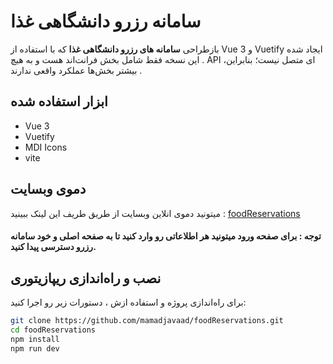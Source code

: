 # سامانه رزرو دانشگاهی غذا

بازطراحی **سامانه های رزرو دانشگاهی غذا** که با استفاده از Vue 3 و Vuetify ایجاد شده . این نسخه فقط شامل بخش فرانت‌اند هست و به هیچ API ای متصل نیست؛ بنابراین، بیشتر بخش‌ها عملکرد واقعی ندارند .


 
## ابزار استفاده شده
- Vue 3
- Vuetify
- MDI Icons
-  vite
## دموی وبسایت
میتونید دموی انلاین وبسایت از طریق طریف این لینک ببینید : 
[foodReservations](https://mamadjavaad.github.io/foodReservations/)
#### توجه : برای صفحه ورود میتونید هر اطلاعاتی رو وارد کنید تا به صفحه اصلی و خود سامانه رزرو دسترسی پیدا کنید.

## نصب و راه‌اندازی ریپازیتوری

برای راه‌اندازی پروژه و استفاده ازش ، دستورات زیر رو اجرا کنید:

```bash
git clone https://github.com/mamadjavaad/foodReservations.git
cd foodReservations
npm install
npm run dev
```

